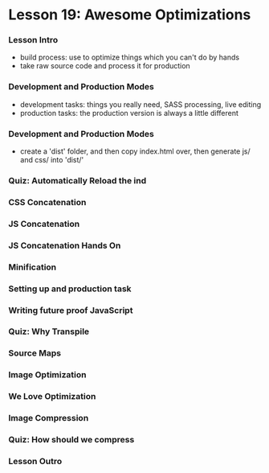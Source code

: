 # Lesson 19: Awesome Optimizations

### Lesson Intro
* build process: use to optimize things which you can't do by hands
* take raw source code and process it for production

### Development and Production Modes
* development tasks: things you really need, SASS processing, live editing
* production tasks: the production version is always a little different

### Development and Production Modes
* create a 'dist' folder, and then copy index.html over, then generate js/ and css/ into 'dist/'

### Quiz: Automatically Reload the ind
### CSS Concatenation
### JS Concatenation
### JS Concatenation Hands On
### Minification
### Setting up and production task
### Writing future proof JavaScript
### Quiz: Why Transpile
### Source Maps
### Image Optimization
### We Love Optimization
### Image Compression
### Quiz: How should we compress
### Lesson Outro
